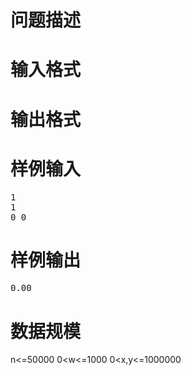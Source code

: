 

# 问题描述



# 输入格式



# 输出格式



# 样例输入


<pre>1
1
0 0
</pre>

# 样例输出


<pre>0.00
</pre>

# 数据规模


<p>
n&lt;=50000
0&lt;w&lt;=1000
0&lt;x,y&lt;=1000000
</p>
